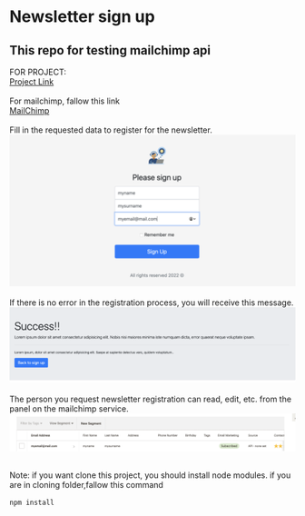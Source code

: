 # Newsletter sign up 
## This repo for testing mailchimp api 
FOR PROJECT:
<br>
<a href="https://musabeytekinnewsletter.herokuapp.com"> Project Link </a>
<br>
<br>
For mailchimp, fallow this link <br><a href="https://mailchimp.com">MailChimp</a>
<br>
<br>
Fill in the requested data to register for the newsletter.
<img src="https://github.com/musabeytekin/images/blob/main/view/signup.png">
<br>
<br>
If there is no error in the registration process, you will receive this message.
<img src="https://github.com/musabeytekin/images/blob/main/view/success.png">
<br><br>
The person you request newsletter registration can read, edit, etc. from the panel on the mailchimp service.
<img src="https://github.com/musabeytekin/images/blob/main/view/admin-dashboard.png">
<br><br>

Note: if you want clone this project, you should install node modules. if you are in cloning folder,fallow this command
<br>
```bash
npm install
```

